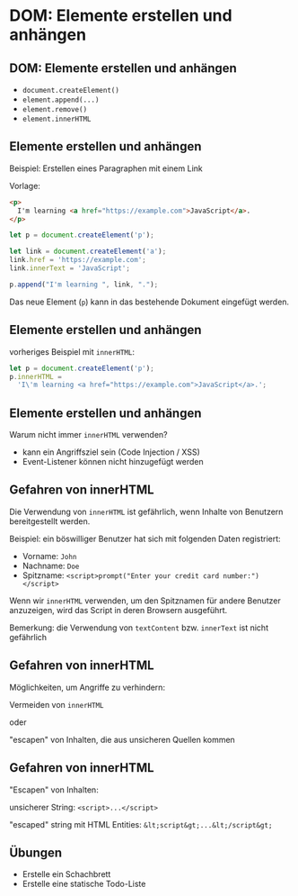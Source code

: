 # DOM: Elemente erstellen und anhängen

## DOM: Elemente erstellen und anhängen

- `document.createElement()`
- `element.append(...)`
- `element.remove()`
- `element.innerHTML`

## Elemente erstellen und anhängen

Beispiel: Erstellen eines Paragraphen mit einem Link

Vorlage:

```html
<p>
  I'm learning <a href="https://example.com">JavaScript</a>.
</p>
```

```js
let p = document.createElement('p');

let link = document.createElement('a');
link.href = 'https://example.com';
link.innerText = 'JavaScript';

p.append("I'm learning ", link, ".");
```

Das neue Element (`p`) kann in das bestehende Dokument eingefügt werden.

## Elemente erstellen und anhängen

vorheriges Beispiel mit `innerHTML`:

```js
let p = document.createElement('p');
p.innerHTML =
  'I\'m learning <a href="https://example.com">JavaScript</a>.';
```

## Elemente erstellen und anhängen

Warum nicht immer `innerHTML` verwenden?

- kann ein Angriffsziel sein (Code Injection / XSS)
- Event-Listener können nicht hinzugefügt werden

## Gefahren von innerHTML

Die Verwendung von `innerHTML` ist gefährlich, wenn Inhalte von Benutzern bereitgestellt werden.

Beispiel: ein böswilliger Benutzer hat sich mit folgenden Daten registriert:

- Vorname: `John`
- Nachname: `Doe`
- Spitzname: `<script>prompt("Enter your credit card number:")</script>`

Wenn wir `innerHTML` verwenden, um den Spitznamen für andere Benutzer anzuzeigen, wird das Script in deren Browsern ausgeführt.

Bemerkung: die Verwendung von `textContent` bzw. `innerText` ist nicht gefährlich

## Gefahren von innerHTML

Möglichkeiten, um Angriffe zu verhindern:

Vermeiden von `innerHTML`

oder

"escapen" von Inhalten, die aus unsicheren Quellen kommen

## Gefahren von innerHTML

"Escapen" von Inhalten:

unsicherer String: `<script>...</script>`

"escaped" string mit HTML Entities: `&lt;script&gt;...&lt;/script&gt;`

## Übungen

- Erstelle ein Schachbrett
- Erstelle eine statische Todo-Liste
